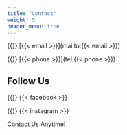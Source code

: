 ```yaml
---
title: "Contact"
weight: 5
header_menu: true
---
```


{{<icon class="fa fa-envelope">}}&nbsp;[{{< email >}}](mailto:{{< email >}})

{{<icon class="fa fa-phone">}}&nbsp;[{{< phone >}}](tel:{{< phone >}})

## Follow Us<br>

{{<icon class="fa fa-facebook">}}&nbsp;{{< facebook >}}

{{<icon class="fa fa-instagram">}}&nbsp;{{< instagram >}}

Contact Us Anytime!
